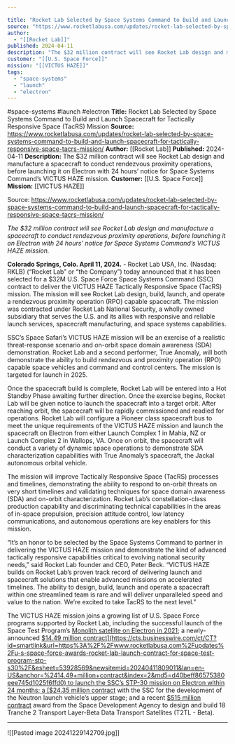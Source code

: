 ```yaml
---

title: "Rocket Lab Selected by Space Systems Command to Build and Launch Spacecraft for Tactically Responsive Space (TacRS) Mission "
source: "https://www.rocketlabusa.com/updates/rocket-lab-selected-by-space-systems-command-to-build-and-launch-spacecraft-for-tactically-responsive-space-tacrs-mission/"
author:
  - "[[Rocket Lab]]"
published: 2024-04-11
description: "The $32 million contract will see Rocket Lab design and manufacture a spacecraft to conduct rendezvous proximity operations, before launching it on Electron with 24 hours’ notice for Space Systems Command’s VICTUS HAZE mission."
customer: "[[U.S. Space Force]]"
mission: "[[VICTUS HAZE]]"
tags:
  - "space-systems"
  - "launch"
  - "electron"
---
```


#space-systems #launch #electron
**Title:** Rocket Lab Selected by Space Systems Command to Build and Launch Spacecraft for Tactically Responsive Space (TacRS) Mission 
**Source:** https://www.rocketlabusa.com/updates/rocket-lab-selected-by-space-systems-command-to-build-and-launch-spacecraft-for-tactically-responsive-space-tacrs-mission/
**Author:** [[Rocket Lab]]
**Published:** 2024-04-11
**Description:** The $32 million contract will see Rocket Lab design and manufacture a spacecraft to conduct rendezvous proximity operations, before launching it on Electron with 24 hours’ notice for Space Systems Command’s VICTUS HAZE mission.
**Customer:** [[U.S. Space Force]]
**Mission:** [[VICTUS HAZE]]

Source: https://www.rocketlabusa.com/updates/rocket-lab-selected-by-space-systems-command-to-build-and-launch-spacecraft-for-tactically-responsive-space-tacrs-mission/

*The $32 million contract will see Rocket Lab design and manufacture a spacecraft to conduct rendezvous proximity operations, before launching it on Electron with 24 hours’ notice for Space Systems Command’s VICTUS HAZE mission.*

**Colorado Springs, Colo. April 11, 2024.** - Rocket Lab USA, Inc. (Nasdaq: RKLB) (“Rocket Lab” or “the Company”) today announced that it has been selected for a $32M U.S. Space Force Space Systems Command (SSC) contract to deliver the VICTUS HAZE Tactically Responsive Space (TacRS) mission. The mission will see Rocket Lab design, build, launch, and operate a rendezvous proximity operation (RPO) capable spacecraft. The mission was contracted under Rocket Lab National Security, a wholly owned subsidiary that serves the U.S. and its allies with responsive and reliable launch services, spacecraft manufacturing, and space systems capabilities.

SSC’s Space Safari’s VICTUS HAZE mission will be an exercise of a realistic threat-response scenario and on-orbit space domain awareness (SDA) demonstration. Rocket Lab and a second performer, True Anomaly, will both demonstrate the ability to build rendezvous and proximity operation (RPO) capable space vehicles and command and control centers. The mission is targeted for launch in 2025.

Once the spacecraft build is complete, Rocket Lab will be entered into a Hot Standby Phase awaiting further direction. Once the exercise begins, Rocket Lab will be given notice to launch the spacecraft into a target orbit. After reaching orbit, the spacecraft will be rapidly commissioned and readied for operations. Rocket Lab will configure a Pioneer class spacecraft bus to meet the unique requirements of the VICTUS HAZE mission and launch the spacecraft on Electron from either Launch Complex 1 in Mahia, NZ or Launch Complex 2 in Wallops, VA. Once on orbit, the spacecraft will conduct a variety of dynamic space operations to demonstrate SDA characterization capabilities with True Anomaly’s spacecraft, the Jackal autonomous orbital vehicle.

The mission will improve Tactically Responsive Space (TacRS) processes and timelines, demonstrating the ability to respond to on-orbit threats on very short timelines and validating techniques for space domain awareness (SDA) and on-orbit characterization. Rocket Lab’s constellation-class production capability and discriminating technical capabilities in the areas of in-space propulsion, precision attitude control, low latency communications, and autonomous operations are key enablers for this mission.

“It’s an honor to be selected by the Space Systems Command to partner in delivering the VICTUS HAZE mission and demonstrate the kind of advanced tactically responsive capabilities critical to evolving national security needs,” said Rocket Lab founder and CEO, Peter Beck. “VICTUS HAZE builds on Rocket Lab’s proven track record of delivering launch and spacecraft solutions that enable advanced missions on accelerated timelines. The ability to design, build, launch and operate a spacecraft within one streamlined team is rare and will deliver unparalleled speed and value to the nation. We’re excited to take TacRS to the next level.”

The VICTUS HAZE mission joins a growing list of U.S. Space Force programs supported by Rocket Lab, including the successful launch of the Space Test Program’s [Monolith satellite on Electron in 2021](https://cts.businesswire.com/ct/CT?id=smartlink&url=https%3A%2F%2Fwww.rocketlabusa.com%2Fmissions%2Fmissions-launched%2Fits-a-little-chile-up-here%2F&esheet=53928569&newsitemid=20240411809011&lan=en-US&anchor=Monolith+satellite+on+Electron+in+2021&index=1&md5=d71651c7aac744ae1ce167652fbd5f15); a newly-announced [$14.49 million contract](https://cts.businesswire.com/ct/CT?id=smartlink&url=https%3A%2F%2Fwww.rocketlabusa.com%2Fupdates%2Fu-s-space-force-awards-rocket-lab-launch-contract-for-space-test-program-stp-s30%2F&esheet=53928569&newsitemid=20240411809011&lan=en-US&anchor=%2414.49+million+contract&index=2&md5=d40beff86575380eee745d1025f6ffd0) to launch the SSC’s STP-30 mission on Electron within 24 months; a [$24.35 million contract](https://cts.businesswire.com/ct/CT?id=smartlink&url=https%3A%2F%2Fwww.rocketlabusa.com%2Fupdates%2Frocket-lab-wins-24m-u-s-space-force-contract-to-develop-neutron-upper-stage%2F&esheet=53928569&newsitemid=20240411809011&lan=en-US&anchor=%2424.35+million+contract&index=3&md5=bc301ad5c0e2af0d3ed81b97a20374de) with the SSC for the development of the Neutron launch vehicle’s upper stage; and a recent [$515 million contract](https://cts.businesswire.com/ct/CT?id=smartlink&url=https%3A%2F%2Fwww.rocketlabusa.com%2Fupdates%2Frocket-lab-makes-its-defense-prime-debut-with-0-5-billion-contract-to-design-and-build-satellite-constellation-for-space-development-agency%2F&esheet=53928569&newsitemid=20240411809011&lan=en-US&anchor=%24515+million+contract&index=4&md5=f705e07944c6c68d232d36a2d2cecaaf) award from the Space Development Agency to design and build 18 Tranche 2 Transport Layer-Beta Data Transport Satellites (T2TL - Beta).

---

![[Pasted image 20241229142709.jpg]]